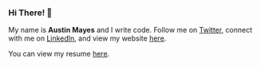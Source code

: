 ### Hi There! 👋
My name is **Austin Mayes** and I write code. 
Follow me on [Twitter](https://twitter.com/AustinLmayes/), connect with me on [LinkedIn](https://www.linkedin.com/in/austinlmayes/), and view my website [here](https://austinlmayes.com/). 

You can view my resume [here](https://austinlmayes.com/files/Resume.pdf).
